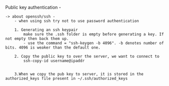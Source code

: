 
Public key authentication - 

	-> about openssh/ssh - 
		- when using ssh try not to use password authentication
		
		1. Generating an ssh keypair
			make sure the .ssh folder is empty before generating a key. If not empty then back them up.
			- use the command = "ssh-keygen -b 4096". -b denotes number of bits. 4096 is weaker than the default one. 
		
		2. Copy the public key to over the server, we want to connect to
			ssh-copy-id username@ipaddr
		

		3.When we copy the pub key to server, it is stored in the authorized_keys file present in ~/.ssh/authorized_keys
